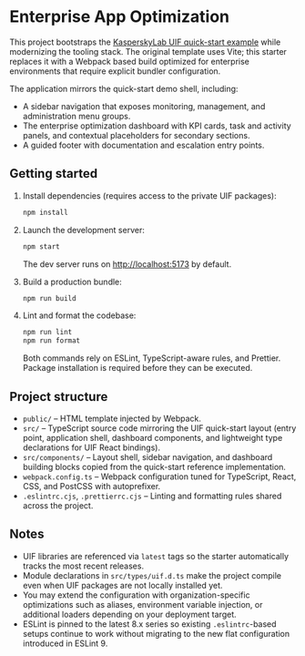 # Enterprise App Optimization

This project bootstraps the [KasperskyLab UIF quick-start example](https://github.com/KasperskyLab/uif/tree/master/examples/quick-start)
while modernizing the tooling stack. The original template uses Vite; this starter replaces it with a Webpack based
build optimized for enterprise environments that require explicit bundler configuration.

The application mirrors the quick-start demo shell, including:

- A sidebar navigation that exposes monitoring, management, and administration menu groups.
- The enterprise optimization dashboard with KPI cards, task and activity panels, and contextual placeholders for
  secondary sections.
- A guided footer with documentation and escalation entry points.

## Getting started

1. Install dependencies (requires access to the private UIF packages):

   ```bash
   npm install
   ```

2. Launch the development server:

   ```bash
   npm start
   ```

   The dev server runs on [http://localhost:5173](http://localhost:5173) by default.

3. Build a production bundle:

   ```bash
   npm run build
   ```

4. Lint and format the codebase:

   ```bash
   npm run lint
   npm run format
   ```

   Both commands rely on ESLint, TypeScript-aware rules, and Prettier. Package installation is required before they can be executed.

## Project structure

- `public/` – HTML template injected by Webpack.
- `src/` – TypeScript source code mirroring the UIF quick-start layout (entry point, application shell, dashboard
  components, and lightweight type declarations for UIF React bindings).
- `src/components/` – Layout shell, sidebar navigation, and dashboard building blocks copied from the quick-start
  reference implementation.
- `webpack.config.ts` – Webpack configuration tuned for TypeScript, React, CSS, and PostCSS with autoprefixer.
- `.eslintrc.cjs`, `.prettierrc.cjs` – Linting and formatting rules shared across the project.

## Notes

- UIF libraries are referenced via `latest` tags so the starter automatically tracks the most recent releases.
- Module declarations in `src/types/uif.d.ts` make the project compile even when UIF packages are not locally
  installed yet.
- You may extend the configuration with organization-specific optimizations such as aliases, environment variable
  injection, or additional loaders depending on your deployment target.
- ESLint is pinned to the latest 8.x series so existing `.eslintrc`-based setups continue to work without migrating to
  the new flat configuration introduced in ESLint 9.
